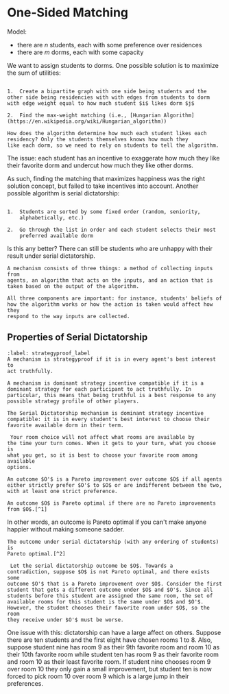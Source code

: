 # One-Sided Matching

Model:
- there are $n$ students, each with some preference over residences
- there are $m$ dorms, each with some capacity

We want to assign students to dorms. One possible solution is to
maximize the sum of utilities:

```{prf:axiom} Utility Maximization

1.  Create a bipartite graph with one side being students and the other side being residencies with with edges from students to dorm with edge weight equal to how much student $i$ likes dorm $j$

2.  Find the max-weight matching (i.e., [Hungarian Algorithm](https://en.wikipedia.org/wiki/Hungarian_algorithm))
```

```{question}
How does the algorithm determine how much each student likes each residency? Only the students themselves knows how much they
like each dorm, so we need to rely on students to tell the algorithm.
```

The issue: each student has an incentive to exaggerate how much they
like their favorite dorm and undercut how much they like other dorms.

As such, finding the matching that maximizes happiness was the right
solution concept, but failed to take incentives into account. Another
possible algorithm is serial dictatorship:

```{prf:axiom} Serial Dictatorship

1.  Students are sorted by some fixed order (random, seniority,
    alphabetically, etc.)

2.  Go through the list in order and each student selects their most
    preferred available dorm
```

Is this any better? There can still be students who are unhappy with their result under serial dictatorship.

```{prf:definition}
A mechanism consists of three things: a method of collecting inputs from
agents, an algorithm that acts on the inputs, and an action that is
taken based on the output of the algorithm.
```

```{prf:remark}
All three components are important: for instance, students' beliefs of
how the algorithm works or how the action is taken would affect how they
respond to the way inputs are collected.
```

## Properties of Serial Dictatorship

```{prf:definition}
:label: strategyproof_label
A mechanism is strategyproof if it is in every agent's best interest to
act truthfully.
```

```{prf:definition}
A mechanism is dominant strategy incentive compatible if it is a dominant strategy for each participant to act truthfully. In particular, this means that being truthful is a best response to any possible strategy profile of other players.
```

```{prf:theorem}
The Serial Dictatorship mechanism is dominant strategy incentive
compatible: it is in every student's best interest to choose their
favorite available dorm in their term.
```

```{prf:proof}
 Your room choice will not affect what rooms are available by
the time your turn comes. When it gets to your turn, what you choose is
what you get, so it is best to choose your favorite room among available
options. 
```

```{prf:definition}
An outcome $O'$ is a Pareto improvement over outcome $O$ if all agents
either strictly prefer $O'$ to $O$ or are indifferent between the two,
with at least one strict preference.
```

```{prf:definition}
An outcome $O$ is Pareto optimal if there are no Pareto improvements
from $O$.[^1]
```

In other words, an outcome is Pareto optimal if you can't make anyone
happier without making someone sadder.

```{prf:theorem}
The outcome under serial dictatorship (with any ordering of students) is
Pareto optimal.[^2]
```

```{prf:proof}
 Let the serial dictatorship outcome be $O$. Towards a
contradiction, suppose $O$ is not Pareto optimal, and there exists some
outcome $O'$ that is a Pareto improvement over $O$. Consider the first
student that gets a different outcome under $O$ and $O'$. Since all
students before this student are assigned the same room, the set of
available rooms for this student is the same under $O$ and $O'$.
However, the student chooses their favorite room under $O$, so the room
they receive under $O'$ must be worse. 
```

One issue with this: dictatorship can have a large affect on others.
Suppose there are ten students and the first eight have chosen rooms $1$
to $8$. Also, suppose student nine has room $9$ as their $9$th favorite
room and room $10$ as their $10$th favorite room while student ten has
room $9$ as their favorite room and room $10$ as their least favorite
room. If student nine chooses room $9$ over room $10$ they only gain a
small improvement, but student ten is now forced to pick room $10$ over
room $9$ which is a large jump in their preferences.

[^1]: Pareto Optimality must be defined with respect to particular
    preferences. As such, it is difficult to conceptualize if an outcome
    is Pareto optimal if truthful preferences are unknown.

[^2]: This result only holds if every students' preferences over dorms
    is strict (no student can be indifferent between dorms).